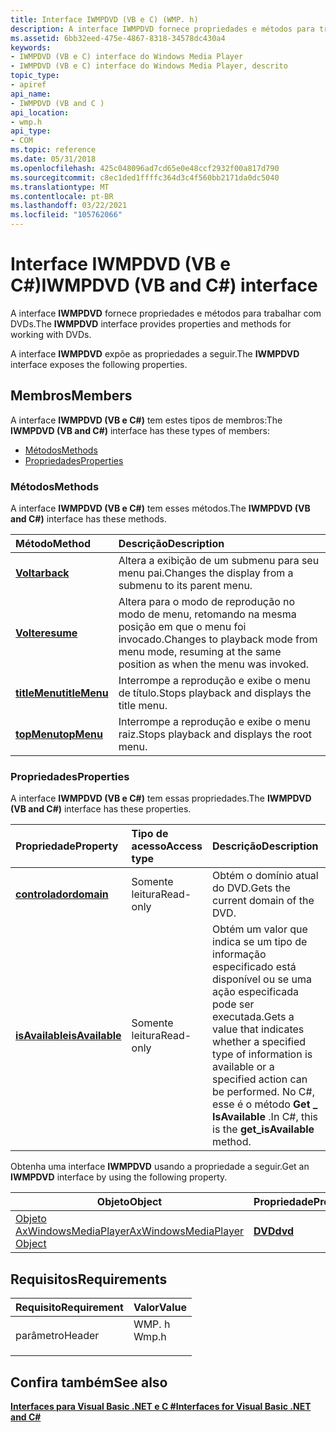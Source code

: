 ```yaml
---
title: Interface IWMPDVD (VB e C) (WMP. h)
description: A interface IWMPDVD fornece propriedades e métodos para trabalhar com DVDs. a interface IWMPDVD expõe as propriedades a seguir.
ms.assetid: 6bb32eed-475e-4867-8318-34578dc430a4
keywords:
- IWMPDVD (VB e C) interface do Windows Media Player
- IWMPDVD (VB e C) interface do Windows Media Player, descrito
topic_type:
- apiref
api_name:
- IWMPDVD (VB and C )
api_location:
- wmp.h
api_type:
- COM
ms.topic: reference
ms.date: 05/31/2018
ms.openlocfilehash: 425c048096ad7cd65e0e48ccf2932f00a817d790
ms.sourcegitcommit: c8ec1ded1ffffc364d3c4f560bb2171da0dc5040
ms.translationtype: MT
ms.contentlocale: pt-BR
ms.lasthandoff: 03/22/2021
ms.locfileid: "105762066"
---
```

# <a name="iwmpdvd-vb-and-c-interface"></a><span data-ttu-id="c69c3-105">Interface IWMPDVD (VB e C#)</span><span class="sxs-lookup"><span data-stu-id="c69c3-105">IWMPDVD (VB and C#) interface</span></span>

<span data-ttu-id="c69c3-106">A interface **IWMPDVD** fornece propriedades e métodos para trabalhar com DVDs.</span><span class="sxs-lookup"><span data-stu-id="c69c3-106">The **IWMPDVD** interface provides properties and methods for working with DVDs.</span></span>

<span data-ttu-id="c69c3-107">A interface **IWMPDVD** expõe as propriedades a seguir.</span><span class="sxs-lookup"><span data-stu-id="c69c3-107">The **IWMPDVD** interface exposes the following properties.</span></span>

## <a name="members"></a><span data-ttu-id="c69c3-108">Membros</span><span class="sxs-lookup"><span data-stu-id="c69c3-108">Members</span></span>

<span data-ttu-id="c69c3-109">A interface **IWMPDVD (VB e C#)** tem estes tipos de membros:</span><span class="sxs-lookup"><span data-stu-id="c69c3-109">The **IWMPDVD (VB and C#)** interface has these types of members:</span></span>

-   [<span data-ttu-id="c69c3-110">Métodos</span><span class="sxs-lookup"><span data-stu-id="c69c3-110">Methods</span></span>](#methods)
-   [<span data-ttu-id="c69c3-111">Propriedades</span><span class="sxs-lookup"><span data-stu-id="c69c3-111">Properties</span></span>](#properties)

### <a name="methods"></a><span data-ttu-id="c69c3-112">Métodos</span><span class="sxs-lookup"><span data-stu-id="c69c3-112">Methods</span></span>

<span data-ttu-id="c69c3-113">A interface **IWMPDVD (VB e C#)** tem esses métodos.</span><span class="sxs-lookup"><span data-stu-id="c69c3-113">The **IWMPDVD (VB and C#)** interface has these methods.</span></span>



| <span data-ttu-id="c69c3-114">Método</span><span class="sxs-lookup"><span data-stu-id="c69c3-114">Method</span></span>                                                         | <span data-ttu-id="c69c3-115">Descrição</span><span class="sxs-lookup"><span data-stu-id="c69c3-115">Description</span></span>                                                                                                     |
|:---------------------------------------------------------------|:----------------------------------------------------------------------------------------------------------------|
| [<span data-ttu-id="c69c3-116">**Voltar**</span><span class="sxs-lookup"><span data-stu-id="c69c3-116">**back**</span></span>](wmplibiwmpdvd-iwmpdvd-back--vb-and-c.md)           | <span data-ttu-id="c69c3-117">Altera a exibição de um submenu para seu menu pai.</span><span class="sxs-lookup"><span data-stu-id="c69c3-117">Changes the display from a submenu to its parent menu.</span></span><br/>                                               |
| [<span data-ttu-id="c69c3-118">**Volte**</span><span class="sxs-lookup"><span data-stu-id="c69c3-118">**resume**</span></span>](wmplibiwmpdvd-iwmpdvd-resume--vb-and-c.md)       | <span data-ttu-id="c69c3-119">Altera para o modo de reprodução no modo de menu, retomando na mesma posição em que o menu foi invocado.</span><span class="sxs-lookup"><span data-stu-id="c69c3-119">Changes to playback mode from menu mode, resuming at the same position as when the menu was invoked.</span></span><br/> |
| [<span data-ttu-id="c69c3-120">**titleMenu**</span><span class="sxs-lookup"><span data-stu-id="c69c3-120">**titleMenu**</span></span>](wmplibiwmpdvd-iwmpdvd-titlemenu--vb-and-c.md) | <span data-ttu-id="c69c3-121">Interrompe a reprodução e exibe o menu de título.</span><span class="sxs-lookup"><span data-stu-id="c69c3-121">Stops playback and displays the title menu.</span></span><br/>                                                          |
| [<span data-ttu-id="c69c3-122">**topMenu**</span><span class="sxs-lookup"><span data-stu-id="c69c3-122">**topMenu**</span></span>](wmplibiwmpdvd-iwmpdvd-topmenu--vb-and-c.md)     | <span data-ttu-id="c69c3-123">Interrompe a reprodução e exibe o menu raiz.</span><span class="sxs-lookup"><span data-stu-id="c69c3-123">Stops playback and displays the root menu.</span></span><br/>                                                           |



 

### <a name="properties"></a><span data-ttu-id="c69c3-124">Propriedades</span><span class="sxs-lookup"><span data-stu-id="c69c3-124">Properties</span></span>

<span data-ttu-id="c69c3-125">A interface **IWMPDVD (VB e C#)** tem essas propriedades.</span><span class="sxs-lookup"><span data-stu-id="c69c3-125">The **IWMPDVD (VB and C#)** interface has these properties.</span></span>



| <span data-ttu-id="c69c3-126">Propriedade</span><span class="sxs-lookup"><span data-stu-id="c69c3-126">Property</span></span>                                                            | <span data-ttu-id="c69c3-127">Tipo de acesso</span><span class="sxs-lookup"><span data-stu-id="c69c3-127">Access type</span></span>          | <span data-ttu-id="c69c3-128">Descrição</span><span class="sxs-lookup"><span data-stu-id="c69c3-128">Description</span></span>                                                                                                                                                                          |
|:--------------------------------------------------------------------|:---------------------|:-------------------------------------------------------------------------------------------------------------------------------------------------------------------------------------|
| [<span data-ttu-id="c69c3-129">**controlador**</span><span class="sxs-lookup"><span data-stu-id="c69c3-129">**domain**</span></span>](wmplibiwmpdvd-iwmpdvd-domain--vb-and-c.md)<br/> | <span data-ttu-id="c69c3-130">Somente leitura</span><span class="sxs-lookup"><span data-stu-id="c69c3-130">Read-only</span></span><br/> | <span data-ttu-id="c69c3-131">Obtém o domínio atual do DVD.</span><span class="sxs-lookup"><span data-stu-id="c69c3-131">Gets the current domain of the DVD.</span></span><br/>                                                                                                                                       |
| [<span data-ttu-id="c69c3-132">**isAvailable**</span><span class="sxs-lookup"><span data-stu-id="c69c3-132">**isAvailable**</span></span>](iwmpdvd-isavailable--vb-and-c.md)<br/>     | <span data-ttu-id="c69c3-133">Somente leitura</span><span class="sxs-lookup"><span data-stu-id="c69c3-133">Read-only</span></span><br/> | <span data-ttu-id="c69c3-134">Obtém um valor que indica se um tipo de informação especificado está disponível ou se uma ação especificada pode ser executada.</span><span class="sxs-lookup"><span data-stu-id="c69c3-134">Gets a value that indicates whether a specified type of information is available or a specified action can be performed.</span></span> <span data-ttu-id="c69c3-135">No C#, esse é o método **Get \_ IsAvailable** .</span><span class="sxs-lookup"><span data-stu-id="c69c3-135">In C#, this is the **get\_isAvailable** method.</span></span><br/> |



 

<span data-ttu-id="c69c3-136">Obtenha uma interface **IWMPDVD** usando a propriedade a seguir.</span><span class="sxs-lookup"><span data-stu-id="c69c3-136">Get an **IWMPDVD** interface by using the following property.</span></span>



| <span data-ttu-id="c69c3-137">Objeto</span><span class="sxs-lookup"><span data-stu-id="c69c3-137">Object</span></span>                                                                   | <span data-ttu-id="c69c3-138">Propriedade</span><span class="sxs-lookup"><span data-stu-id="c69c3-138">Property</span></span>                                                   |
|--------------------------------------------------------------------------|------------------------------------------------------------|
| [<span data-ttu-id="c69c3-139">Objeto AxWindowsMediaPlayer</span><span class="sxs-lookup"><span data-stu-id="c69c3-139">AxWindowsMediaPlayer Object</span></span>](axwindowsmediaplayer-object--vb-and-c.md) | [<span data-ttu-id="c69c3-140">**DVD**</span><span class="sxs-lookup"><span data-stu-id="c69c3-140">**dvd**</span></span>](axwmplib-axwindowsmediaplayer-dvd--vb-and-c.md) |



 

## <a name="requirements"></a><span data-ttu-id="c69c3-141">Requisitos</span><span class="sxs-lookup"><span data-stu-id="c69c3-141">Requirements</span></span>



| <span data-ttu-id="c69c3-142">Requisito</span><span class="sxs-lookup"><span data-stu-id="c69c3-142">Requirement</span></span> | <span data-ttu-id="c69c3-143">Valor</span><span class="sxs-lookup"><span data-stu-id="c69c3-143">Value</span></span> |
|-------------------|----------------------------------------------------------------------------------|
| <span data-ttu-id="c69c3-144">parâmetro</span><span class="sxs-lookup"><span data-stu-id="c69c3-144">Header</span></span><br/> | <dl> <span data-ttu-id="c69c3-145"><dt>WMP. h</dt></span><span class="sxs-lookup"><span data-stu-id="c69c3-145"><dt>Wmp.h</dt></span></span> </dl> |



## <a name="see-also"></a><span data-ttu-id="c69c3-146">Confira também</span><span class="sxs-lookup"><span data-stu-id="c69c3-146">See also</span></span>

<dl> <dt>

[<span data-ttu-id="c69c3-147">**Interfaces para Visual Basic .NET e C #**</span><span class="sxs-lookup"><span data-stu-id="c69c3-147">**Interfaces for Visual Basic .NET and C#**</span></span>](interfaces-for-visual-basic--net-and-c.md)
</dt> </dl>

 

 





